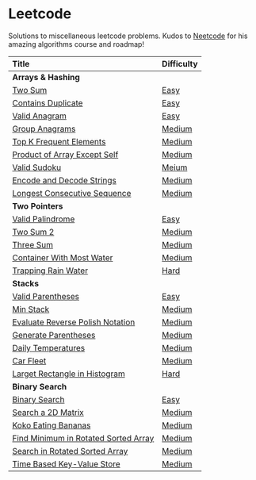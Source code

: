 # Leetcode

Solutions to miscellaneous leetcode problems. Kudos to [Neetcode](https://neetcode.io) for his amazing algorithms course and roadmap!


| Title | Difficulty |
| :------------------- | :--------- |
| **Arrays & Hashing** |
| [Two Sum](two-sum) | [Easy](https://leetcode.com/problems/two-sum/) |
| [Contains Duplicate](contains-duplicate) | [Easy](https://leetcode.com/problems/contains-duplicate/) |
| [Valid Anagram](valid-anagram) | [Easy](https://leetcode.com/problems/valid-anagram/) |
| [Group Anagrams](group-anagrams) | [Medium](https://leetcode.com/problems/group-anagrams/) |
| [Top K Frequent Elements](top-k-frequent-elements) | [Medium](https://leetcode.com/problems/top-k-frequent-elements/) |
| [Product of Array Except Self](product-of-array-except-self) | [Medium](https://leetcode.com/problems/product-of-array-except-self/) |
| [Valid Sudoku](valid-sudoku) | [Meium](https://leetcode.com/problems/valid-sudoku/) |
| [Encode and Decode Strings](encode-and-decode-strings) | [Medium](https://leetcode.com/problems/encode-and-decode-strings/) |
| [Longest Consecutive Sequence](longest-consecutive-sequence) | [Medium](https://leetcode.com/problems/longest-consecutive-sequence/) |
| **Two Pointers** |
| [Valid Palindrome](valid-palindrome) | [Easy](https://leetcode.com/problems/valid-palindrome/) |
| [Two Sum 2](two-sum-2) | [Medium](https://leetcode.com/problems/two-sum-ii-input-array-is-sorted/) |
| [Three Sum](three-sum) | [Medium](https://leetcode.com/problems/3sum/) |
| [Container With Most Water](container-with-most-water) | [Medium](https://leetcode.com/problems/container-with-most-water/) |
| [Trapping Rain Water](trapping-rain-water) | [Hard](https://leetcode.com/problems/trapping-rain-water/) |
| **Stacks** |
| [Valid Parentheses](valid-parentheses) | [Easy](https://leetcode.com/problems/valid-parentheses/) |
| [Min Stack](min-stack) | [Medium](https://leetcode.com/problems/min-stack/) |
| [Evaluate Reverse Polish Notation](evaluate-reverse-polish-notation) | [Medium](https://leetcode.com/problems/evaluate-reverse-polish-notation/) |
| [Generate Parentheses](generate-parentheses) | [Medium](https://leetcode.com/problems/generate-parentheses/) |
| [Daily Temperatures](daily-temperatures) | [Medium](https://leetcode.com/problems/daily-temperatures/) |
| [Car Fleet](car-fleet) | [Medium](https://leetcode.com/problems/car-fleet/) |
| [Larget Rectangle in Histogram](largest-rectangle-in-histogram) | [Hard](https://leetcode.com/problems/largest-rectangle-in-histogram/) |
| **Binary Search** |
| [Binary Search](binary-search) | [Easy](https://leetcode.com/problems/binary-search/) |
| [Search a 2D Matrix](search-a-2d-matrix) | [Medium](https://leetcode.com/problems/search-a-2d-matrix/) |
| [Koko Eating Bananas](koko-eating-bananas) | [Medium](https://leetcode.com/problems/koko-eating-bananas/) |
| [Find Minimum in Rotated Sorted Array](find-minimum-in-rotated-sorted-array) | [Medium](https://leetcode.com/problems/find-minimum-in-rotated-sorted-array/) |
| [Search in Rotated Sorted Array](search-in-rotated-sorted-array) | [Medium](https://leetcode.com/problems/search-in-rotated-sorted-array/) |
| [Time Based Key-Value Store](time-based-key-value-store) | [Medium](https://leetcode.com/problems/time-based-key-value-store/) |